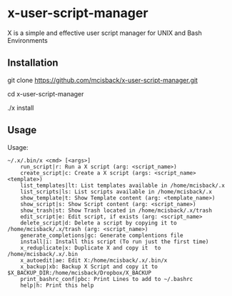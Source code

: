 # x-user-script-manager
X is a simple and effective user script manager for UNIX and Bash Environments

## Installation

   git clone https://github.com/mcisback/x-user-script-manager.git

   cd x-user-script-manager
   
   ./x install

## Usage
Usage:

	~/.x/.bin/x <cmd> [<args>]
		run_script|r: Run a X script (arg: <script_name>)
		create_script|c: Create a X script (args: <script_name> <template>)
		list_templates|lt: List templates available in /home/mcisback/.x
		list_scripts|ls: List scripts available in /home/mcisback/.x
		show_template|t: Show Template content (arg: <template_name>)
		show_script|s: Show Script content (arg: <script_name>)
		show_trash|st: Show Trash located in /home/mcisback/.x/trash
		edit_script|e: Edit script, if exists (arg: <script_name>
		delete_script|d: Delete a script by copying it to /home/mcisback/.x/trash (arg: <script_name>)
		generate_completions|gc: Generate complentions file
		install|i: Install this script (To run just the first time)
		x_reduplicate|x: Duplicate X and copy it  to /home/mcisback/.x/.bin
		x_autoedit|ae: Edit X:/home/mcisback/.x/.bin/x
		x_backup|xb: Backup X Script and copy it to $X_BACKUP_DIR:/home/mcisback/Dropbox/X_BACKUP
		print_bashrc_conf|pbc: Print Lines to add to ~/.bashrc
		help|h: Print this help

